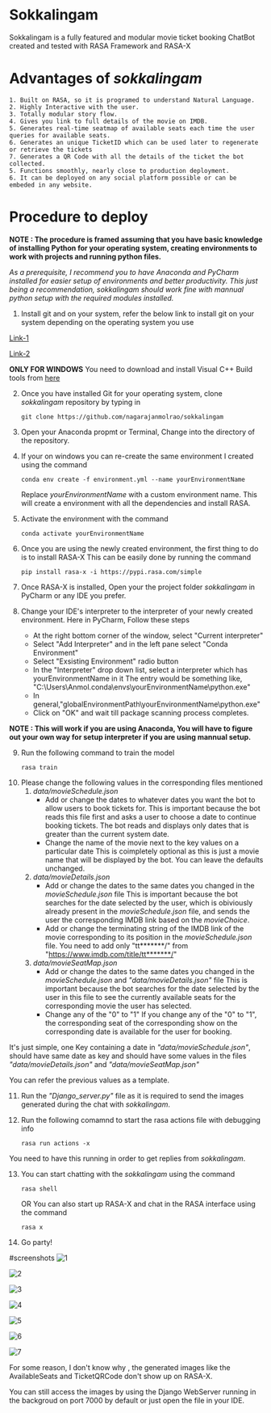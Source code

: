 # Sokkalingam
Sokkalingam is a fully featured and modular movie ticket booking ChatBot created and tested with RASA Framework and RASA-X

# Advantages of *sokkalingam*
	1. Built on RASA, so it is programed to understand Natural Language.
	2. Highly Interactive with the user.
	3. Totally modular story flow.
	4. Gives you link to full details of the movie on IMDB.
	5. Generates real-time seatmap of available seats each time the user queries for available seats.
	6. Generates an unique TicketID which can be used later to regenerate or retrieve the tickets
	7. Generates a QR Code with all the details of the ticket the bot collected.
	5. Functions smoothly, nearly close to production deployment.
	6. It can be deployed on any social platform possible or can be embeded in any website.
	
# Procedure to deploy

**NOTE : The procedure is framed assuming that you have basic knowledge of installing Python for your operating system, creating environments to work with projects and running python files.**
	
*As a prerequisite, I recommend you to have Anaconda and PyCharm installed for easier setup of environments and better productivity. 
This just being a recommendation, *sokkalingam* should work fine with mannual python setup with the required modules installed.* 
	
1. Install git and on your system, refer the below link to install git on your system depending on the operating system you use

[Link-1](https://git-scm.com/book/en/v2/Getting-Started-Installing-Git)

[Link-2](https://www.linode.com/docs/development/version-control/how-to-install-git-on-linux-mac-and-windows/)

**ONLY FOR WINDOWS**
You need to download and install Visual C++ Build tools from [here](https://visualstudio.microsoft.com/visual-cpp-build-tools/)

2. Once you have installed Git for your operating system, clone *sokkalingam* repository by typing in 
	```
	git clone https://github.com/nagarajanmolrao/sokkalingam
	```
3. Open your Anaconda propmt or Terminal, Change into the directory of the repository.

4. If your on windows you can re-create the same environment I created using the command
	```
	conda env create -f environment.yml --name yourEnvironmentName
	```
	Replace *yourEnvironmentName* with a custom environment name.
	This will create a environment with all the dependencies and install RASA.
	
5. Activate the environment with the command 
	```
	conda activate yourEnvironmentName
	```
	
6. Once you are using the newly created environment, the first thing to do is to install RASA-X
This can be easily done by running the command
	```
	pip install rasa-x -i https://pypi.rasa.com/simple
	```
	
7. Once RASA-X is installed, Open your the project folder *sokkalingam* in PyCharm or any IDE you prefer.

8. Change your IDE's interpreter to the interpreter of your newly created environment.
Here in PyCharm, Follow these steps
	- At the right bottom corner of the window, select "Current interpreter"
	- Select "Add Interpreter" and in the left pane select "Conda Environment"
	- Select "Exsisting Environment" radio button
	- In the "Interpreter" drop down list, select a interpreter which has yourEnvironmentName in it
	   The entry would be something like,
		"C:\Users\Anmol\.conda\envs\yourEnvironmentName\python.exe"
	- In general,"globalEnvironmentPath\yourEnvironmentName\python.exe"
	- Click on "OK" and wait till package scanning process completes.
		
**NOTE : This will work if you are using Anaconda, You will have to figure out your own way for setup interpreter if you are using mannual setup.**

9. Run the following command to train the model
	```
	rasa train
	```
10. Please change the following values in the corresponding files mentioned
	1. *data/movieSchedule.json*
		- Add or change the dates to whatever dates you want the bot to allow users to book tickets for.
			This is important because the bot reads this file first and asks a user to choose a date to continue booking tickets.
			The bot reads and displays only dates that is greater than the current system date.
		- Change the name of the movie next to the key values on a particular date
			This is coimpletely optional as this is just a movie name that will be displayed by the bot.
			You can leave the defaults unchanged.
	2. *data/movieDetails.json*
		- Add or change the dates to the same dates you changed in the *movieSchedule.json* file
			This is important because the bot searches for the date selected by the user, which is obiviously already present in the *movieSchedule.json* file, and 				sends the user the corresponding IMDB link based on the *movieChoice*.
		- Add or change the terminating string of the IMDB link of the movie corresponding to its position in the *movieSchedule.json* file.
			You need to add only "tt*******/" from "https://www.imdb.com/title/tt*******/"
	3. *data/movieSeatMap.json*
		- Add or change the dates to the same dates you changed in the *movieSchedule.json* and *"data/movieDetails.json"* file
			This is important because the bot searches for the date selected by the user in this file to see the currently available seats for the corresponding 					movie the user has selected.
		- Change any of the "0" to "1"
			If you change any of the "0" to "1", the corresponding seat of the corresponding show on the corresponding date is available for the user for booking.
		
It's just simple, one Key containing a date in *"data/movieSchedule.json"*, should have same date as key and should have some values in the files *"data/movieDetails.json"* and *"data/movieSeatMap.json"*

You can refer the previous values as a template.
	
11. Run the *"Django_server.py"* file as it is required to send the images generated during the chat with *sokkalingam*.

12. Run the following comamnd to start the rasa actions file with debugging info
	```
	rasa run actions -x
	```
You need to have this running in order to get replies from *sokkalingam*.

13. You can start chatting with the *sokkalingam* using the command	
	```
	rasa shell
	```
	OR 
	You can also start up RASA-X and chat in the RASA interface using the command
	```
	rasa x
	```
	
14. Go party!

#screenshots
![1](Screenshots/1.jpg?raw=true)

![2](Screenshots/2.jpg?raw=true)

![3](Screenshots/3.jpg?raw=true)

![4](Screenshots/4.jpg?raw=true)

![5](Screenshots/5.jpg?raw=true)

![6](Screenshots/6.jpg?raw=true)

![7](Screenshots/7.jpg?raw=true)

	
For some reason, I don't know why , the generated images like the AvailableSeats and TicketQRCode don't show up on RASA-X.

You can still access the images by using the Django WebServer running in the backgroud on port 7000 by default or just open the file in your IDE.
